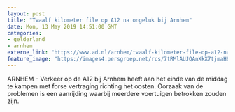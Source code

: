 ```yaml
---
layout: post
title: "Twaalf kilometer file op A12 na ongeluk bij Arnhem"
date: Mon, 13 May 2019 14:51:00 GMT
categories: 
- gelderland 
- arnhem 
externe_link: "https://www.ad.nl/arnhem/twaalf-kilometer-file-op-a12-na-ongeluk-bij-arnhem~a764f605/"
feature_image: "https://images4.persgroep.net/rcs/7tRMlAUJQAnXkX7tjmaH8nJ2lI8/diocontent/101493496/_fitwidth/400/?appId=21791a8992982cd8da851550a453bd7f&quality=0.7"
---
```


ARNHEM - Verkeer op de A12 bij Arnhem heeft aan het einde van de middag te kampen met forse vertraging richting het oosten. Oorzaak van de problemen is een aanrijding waarbij meerdere voertuigen betrokken zouden zijn.
